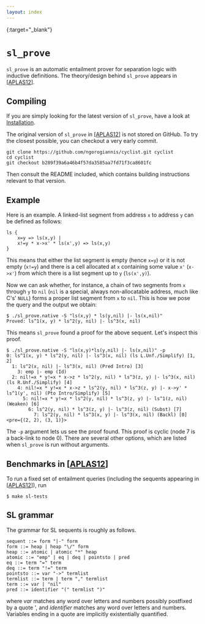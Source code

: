 ```yaml
---
layout: index
---
```

[Installation]: /installation
[APLAS12]: http://dx.doi.org/10.1007/978-3-642-35182-2_25
{:target="_blank"}

``sl_prove``
====================================================================================

``sl_prove`` is an automatic entailment prover for separation logic with inductive definitions.
The theory/design behind ``sl_prove`` appears in [[APLAS12]].

Compiling 
--------------------------------------------------------------------------------
If you are simply looking for the latest version of ``sl_prove``, have a look at [Installation].

The original version of ``sl_prove`` in [[APLAS12]] is not stored on GitHub.  To try the closest possible, 
you can checkout a very early commit.

~~~~~~~~~~
git clone https://github.com/ngorogiannis/cyclist.git cyclist
cd cyclist 
git checkout b289f39a6a46b4f57da3585aa7fd71f3ca8601fc
~~~~~~~~~~

Then consult the README included, which contains building instructions
relevant to that version.

Example
-----------------------------------
Here is an example. A linked-list segment from address ``x`` to address ``y`` 
can be defined as follows:

	ls { 
	    x=y => ls(x,y) | 
	    x!=y * x->x' * ls(x',y) => ls(x,y) 
	} 

This means that either the list segment is empty (hence ``x=y``) or it is not
empty (``x!=y``) and there is a cell allocated at ``x`` containing some value ``x'`` 
(``x->x'``) from which there is a list segment up to ``y`` (``ls(x',y)``).

Now we can ask whether, for instance, a chain of two segments from ``x`` through ``y`` to ``nil``
(``nil`` is a special, always non-allocatable address, much like C's' ``NULL``)
forms a proper list segment from ``x`` to ``nil``. This is how we pose the query
and the output we obtain:

	$ ./sl_prove.native -S "ls(x,y) * ls(y,nil) |- ls(x,nil)"
	Proved: ls^1(x, y) * ls^2(y, nil) |- ls^3(x, nil)

This means ``sl_prove`` found a proof for the above sequent.  Let's inspect this proof.

    $ ./sl_prove.native -S "ls(x,y)*ls(y,nil) |- ls(x,nil)" -p
    0: ls^1(x, y) * ls^2(y, nil) |- ls^3(x, nil) (ls L.Unf./Simplify) [1, 2]
      1: ls^2(x, nil) |- ls^3(x, nil) (Pred Intro) [3]
        3: emp |- emp (Id)
      2: nil!=x * y!=x * x->z * ls^2(y, nil) * ls^3(z, y) |- ls^3(x, nil) (ls R.Unf./Simplify) [4]
        4: nil!=x * y!=x * x->z * ls^2(y, nil) * ls^3(z, y) |- x->y' * ls^1(y', nil) (Pto Intro/Simplify) [5]
          5: nil!=x * y!=x * ls^2(y, nil) * ls^3(z, y) |- ls^1(z, nil) (Weaken) [6]
            6: ls^2(y, nil) * ls^3(z, y) |- ls^3(z, nil) (Subst) [7]
              7: ls^2(y, nil) * ls^3(x, y) |- ls^3(x, nil) (Backl) [0] <pre={(2, 2), (3, 1)}>

The ``-p`` argument lets us see the proof found. This proof is cyclic (node 7 is a back-link to node 0).
There are several other options, which are listed when ``sl_prove`` is run without arguments.

Benchmarks in [[APLAS12]]
----------------------------
To run a fixed set of entailment queries (including the sequents appearing in [[APLAS12]]), run

    $ make sl-tests

SL grammar
---------------------
The grammar for SL sequents is roughly as follows.

	sequent ::= form "|-" form
	form ::= heap | heap "\/" form
	heap ::= atomic | atomic "*" heap
	atomic ::= "emp" | eq | deq | pointsto | pred
	eq ::= term "=" term
	deq ::= term "!=" term
	pointsto ::= var "->" termlist
	termlist ::= term | term "," termlist
	term ::= var | "nil"
	pred ::= identifier "(" termlist ")"

where *var* matches any word over letters and numbers possibly postfixed by a
quote ', and *identifier* matches any word over letters and numbers.
Variables ending in a quote are implicitly existentially quantified.

